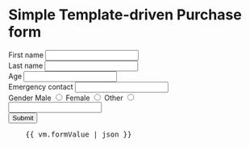 <h1>Simple Template-driven Purchase form</h1>
<form 
  (formValueChange)="formValue.set($event)"
  (ngSubmit)="submit()"
>
  <div>
    <label>
      <span>First name</span>
      <input
        type="text"
        [ngModel]="vm.formValue.firstName"
        name="firstName"
      />
    </label>
  </div>
  <div>
    <label>
      <span>Last name</span>
      <input
        type="text"
        [ngModel]="vm.formValue.lastName"
        name="lastName"
      />
    </label>
  </div>
  <div>
    <label>
      <span>Age</span>
      <input type="number" [ngModel]="vm.formValue.age" name="age" />
    </label>
  </div>
  <div>
    <label>
      <span>Emergency contact</span>
      <input
        type="text"
        [ngModel]="vm.formValue.emergencyContactNumber"
        name="emergencyContactNumber"
        [disabled]="vm.emergencyContactDisabled"
      />
    </label>
  </div>
  <div>
    <label>
      <span>Gender</span>
      Male
      <input
        type="radio"
        [ngModel]="vm.formValue.gender"
        name="gender"
        value="male"
      />
      Female
      <input
        type="radio"
        [ngModel]="vm.formValue.gender"
        name="gender"
        value="female"
      />
      Other
      <input
        type="radio"
        [ngModel]="vm.formValue.gender"
        name="gender"
        value="other"
      />
    </label>
  </div>
  <div>
    <label>
      <input
        type="text"
        class="other-gender"
        [ngModel]="vm.formValue.genderOther"
        name="genderOther"
        *ngIf="vm.showOtherGender"
      />
    </label>
  </div>
  <div ngModelGroup="addresses">
    <div ngModelGroup="billingAddress"> 
    </div>
    <label>
      <!-- <span>Shipping addresss is different from billing address</span>
      <input
        type="checkbox"
        name="shippingAddressDifferentFromBillingAddress"
        [ngModel]="
          vm.formValue.addresses?.shippingAddressDifferentFromBillingAddress
        "
      /> -->
    </label>
    <!-- <div
      ngModelGroup="shippingAddress"
      *ngIf="vm.showShippingAddress"
    >
      <h2>Shipping address</h2>
      <app-address-form [address]="vm.formValue.addresses?.shippingAddress">
      </app-address-form>
    </div> -->
  </div>
  <div class="buttons">
    <button type="submit">Submit</button>
  </div>
  <pre>
    {{ vm.formValue | json }}
  </pre>
</form>


<!-- 
<p>options works!</p>
<form [formGroup]="profileForm">
  <label>
    First Name:
    <input type="text" formControlName="title" />
  </label>
  <label>
    id:
    <input type="number" formControlName="id" />
  </label>
 </form>

<br />
<br />
<br />
<h2>Press button</h2>
<button (click)="Connect()">Connect</button> -->
